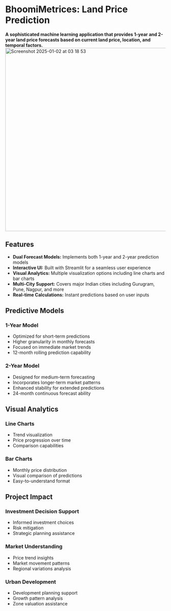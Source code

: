 # BhoomiMetrices: Land Price Prediction
**A sophisticated machine learning application that provides 1-year and 2-year land price forecasts based on current land price, location, and temporal factors.** <br>
<img width="575" alt="Screenshot 2025-01-02 at 03 18 53" src="https://github.com/user-attachments/assets/58b4e736-60fa-4f85-b367-e64ebf5d09fc" />


## Features

* **Dual Forecast Models:** Implements both 1-year and 2-year prediction models <br>
* **Interactive UI:** Built with Streamlit for a seamless user experience <br>
* **Visual Analytics:** Multiple visualization options including line charts and bar charts <br>
* **Multi-City Support:** Covers major Indian cities including Gurugram, Pune, Nagpur, and more <br>
* **Real-time Calculations:** Instant predictions based on user inputs <br>

## Predictive Models
### 1-Year Model

* Optimized for short-term predictions
* Higher granularity in monthly forecasts
* Focused on immediate market trends
* 12-month rolling prediction capability

### 2-Year Model

* Designed for medium-term forecasting
* Incorporates longer-term market patterns
* Enhanced stability for extended predictions
* 24-month continuous forecast ability


## Visual Analytics

### Line Charts

* Trend visualization
* Price progression over time
* Comparison capabilities


### Bar Charts

* Monthly price distribution
* Visual comparison of predictions
* Easy-to-understand format

## Project Impact

### Investment Decision Support

- Informed investment choices
- Risk mitigation
- Strategic planning assistance


### Market Understanding

- Price trend insights
- Market movement patterns
- Regional variations analysis


### Urban Development

- Development planning support
- Growth pattern analysis
- Zone valuation assistance
